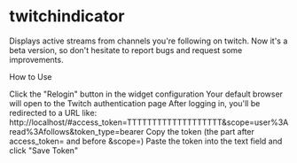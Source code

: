 # twitchindicator

Displays active streams from channels you're following on twitch.
Now it's a beta version, so don't hesitate to report bugs and request some improvements.


How to Use

Click the "Relogin" button in the widget configuration
Your default browser will open to the Twitch authentication page
After logging in, you'll be redirected to a URL like: http://localhost/#access_token=TTTTTTTTTTTTTTTTTTT&scope=user%3Aread%3Afollows&token_type=bearer
Copy the token (the part after access_token= and before &scope=)
Paste the token into the text field and click "Save Token"
